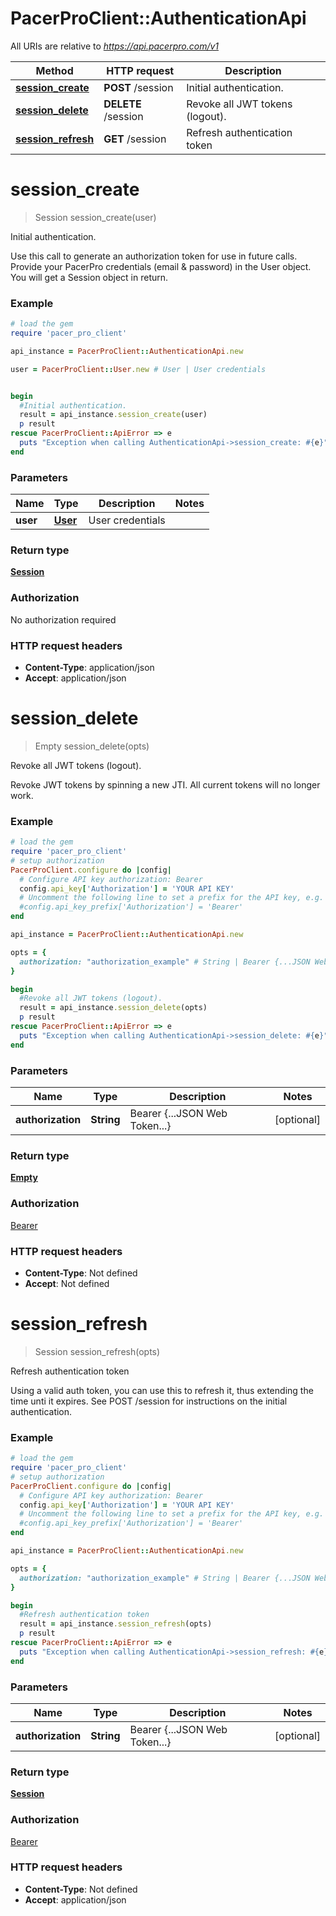 # PacerProClient::AuthenticationApi

All URIs are relative to *https://api.pacerpro.com/v1*

Method | HTTP request | Description
------------- | ------------- | -------------
[**session_create**](AuthenticationApi.md#session_create) | **POST** /session | Initial authentication.
[**session_delete**](AuthenticationApi.md#session_delete) | **DELETE** /session | Revoke all JWT tokens (logout).
[**session_refresh**](AuthenticationApi.md#session_refresh) | **GET** /session | Refresh authentication token


# **session_create**
> Session session_create(user)

Initial authentication.

Use this call to generate an authorization token for use in future calls. Provide your PacerPro credentials (email & password) in the User object. You will get a Session object in return.

### Example
```ruby
# load the gem
require 'pacer_pro_client'

api_instance = PacerProClient::AuthenticationApi.new

user = PacerProClient::User.new # User | User credentials


begin
  #Initial authentication.
  result = api_instance.session_create(user)
  p result
rescue PacerProClient::ApiError => e
  puts "Exception when calling AuthenticationApi->session_create: #{e}"
end
```

### Parameters

Name | Type | Description  | Notes
------------- | ------------- | ------------- | -------------
 **user** | [**User**](User.md)| User credentials | 

### Return type

[**Session**](Session.md)

### Authorization

No authorization required

### HTTP request headers

 - **Content-Type**: application/json
 - **Accept**: application/json



# **session_delete**
> Empty session_delete(opts)

Revoke all JWT tokens (logout).

Revoke JWT tokens by spinning a new JTI. All current tokens will no longer work.

### Example
```ruby
# load the gem
require 'pacer_pro_client'
# setup authorization
PacerProClient.configure do |config|
  # Configure API key authorization: Bearer
  config.api_key['Authorization'] = 'YOUR API KEY'
  # Uncomment the following line to set a prefix for the API key, e.g. 'Bearer' (defaults to nil)
  #config.api_key_prefix['Authorization'] = 'Bearer'
end

api_instance = PacerProClient::AuthenticationApi.new

opts = { 
  authorization: "authorization_example" # String | Bearer {...JSON Web Token...}
}

begin
  #Revoke all JWT tokens (logout).
  result = api_instance.session_delete(opts)
  p result
rescue PacerProClient::ApiError => e
  puts "Exception when calling AuthenticationApi->session_delete: #{e}"
end
```

### Parameters

Name | Type | Description  | Notes
------------- | ------------- | ------------- | -------------
 **authorization** | **String**| Bearer {...JSON Web Token...} | [optional] 

### Return type

[**Empty**](Empty.md)

### Authorization

[Bearer](../README.md#Bearer)

### HTTP request headers

 - **Content-Type**: Not defined
 - **Accept**: Not defined



# **session_refresh**
> Session session_refresh(opts)

Refresh authentication token

Using a valid auth token, you can use this to refresh it, thus extending the time unti it expires. See POST /session for instructions on the initial authentication.

### Example
```ruby
# load the gem
require 'pacer_pro_client'
# setup authorization
PacerProClient.configure do |config|
  # Configure API key authorization: Bearer
  config.api_key['Authorization'] = 'YOUR API KEY'
  # Uncomment the following line to set a prefix for the API key, e.g. 'Bearer' (defaults to nil)
  #config.api_key_prefix['Authorization'] = 'Bearer'
end

api_instance = PacerProClient::AuthenticationApi.new

opts = { 
  authorization: "authorization_example" # String | Bearer {...JSON Web Token...}
}

begin
  #Refresh authentication token
  result = api_instance.session_refresh(opts)
  p result
rescue PacerProClient::ApiError => e
  puts "Exception when calling AuthenticationApi->session_refresh: #{e}"
end
```

### Parameters

Name | Type | Description  | Notes
------------- | ------------- | ------------- | -------------
 **authorization** | **String**| Bearer {...JSON Web Token...} | [optional] 

### Return type

[**Session**](Session.md)

### Authorization

[Bearer](../README.md#Bearer)

### HTTP request headers

 - **Content-Type**: Not defined
 - **Accept**: application/json



